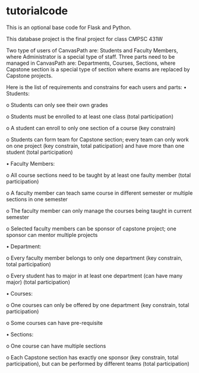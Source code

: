# tutorialcode
This is an optional base code for Flask and Python.

This database project is the final project for class CMPSC 431W

Two type of users of CanvasPath are: Students and Faculty Members, where Administrator is a special type of staff.
Three parts need to be managed in CanvasPath are: Departments, Courses, Sections, where Capstone section is a special type of section where exams are replaced by Capstone projects. 

Here is the list of requirements and constrains for each users and parts: 
•	Students:

o	Students can only see their own grades

o	Students must be enrolled to at least one class (total participation)

o	A student can enroll to only one section of a course (key constrain)

o	Students can form team for Capstone section; every team can only work on one project (key constrain, total paticipation) and have more than one student (total participation) 


•	Faculty Members:

o	All course sections need to be taught by at least one faulty member (total participation)

o	A faculty member can teach same course in different semester or multiple sections in one semester

o	The faculty member can only manage the courses being taught in current semester

o	Selected faculty members can be sponsor of capstone project; one sponsor can mentor multiple projects


•	Department:

o	Every faculty member belongs to only one department (key constrain, total participation)

o	Every student has to major in at least one department (can have many major) (total participation)


•	Courses: 

o	One courses can only be offered by one department (key constrain, total participation)

o	Some courses can have pre-requisite 


•	Sections:

o	One course can have multiple sections

o	Each Capstone section has exactly one sponsor (key constrain, total participation), but can be performed by different teams (total participation) 

